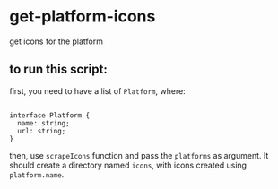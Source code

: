 # get-platform-icons

get icons for the platform

## to run this script:

first, you need to have a list of `Platform`, where:

<code>
interface Platform {
  name: string;
  url: string;
}
</code>

then, use `scrapeIcons` function and pass the `platforms` as argument. It should create a directory named `icons`, with icons created using `platform.name`.